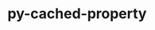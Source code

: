 ---
title: "py-cached-property"
layout: cache
categories: [package, develop]
meta: {"compilers": ["none"], "num_specs": 7, "num_specs_by_stack": {"radiuss": 7, "root": 7}, "oss": ["ubuntu18.04"], "platforms": ["linux"], "stacks": ["radiuss", "root"], "targets": ["x86_64_v3"], "versions": ["1.5.2"]}
spec_details: [{"compiler": "none", "hash": "42d3zvraegwjbhvzu76ujz46t77txmoz", "os": "ubuntu18.04", "platform": "linux", "size": "-", "stacks": ["radiuss", "root"], "target": "x86_64_v3", "variants": ["build_system=python_pip"], "versions": ["1.5.2"]}, {"compiler": "none", "hash": "bqdse22yx3u327wyb7djritfzdc3jnwa", "os": "ubuntu18.04", "platform": "linux", "size": "-", "stacks": ["radiuss", "root"], "target": "x86_64_v3", "variants": ["build_system=python_pip"], "versions": ["1.5.2"]}, {"compiler": "none", "hash": "iazd3j5ic2krrq75kq4goddv367hfglu", "os": "ubuntu18.04", "platform": "linux", "size": "-", "stacks": ["radiuss", "root"], "target": "x86_64_v3", "variants": ["build_system=python_pip"], "versions": ["1.5.2"]}, {"compiler": "none", "hash": "ovr2wqflxhqhvl7zk33r4dqmzbhsyvc6", "os": "ubuntu18.04", "platform": "linux", "size": "-", "stacks": ["radiuss", "root"], "target": "x86_64_v3", "variants": ["build_system=python_pip"], "versions": ["1.5.2"]}, {"compiler": "none", "hash": "psgm5lez2c2vcx24wnkok56vw4pbebxg", "os": "ubuntu18.04", "platform": "linux", "size": "-", "stacks": ["radiuss", "root"], "target": "x86_64_v3", "variants": ["build_system=python_pip"], "versions": ["1.5.2"]}, {"compiler": "none", "hash": "tswc3p25dpxkbew5xyt5z7av3xybrb5q", "os": "ubuntu18.04", "platform": "linux", "size": "-", "stacks": ["radiuss", "root"], "target": "x86_64_v3", "variants": ["build_system=python_pip"], "versions": ["1.5.2"]}, {"compiler": "none", "hash": "ypo2ctoyikviffv2otf5g6gbq4bvag72", "os": "ubuntu18.04", "platform": "linux", "size": "-", "stacks": ["radiuss", "root"], "target": "x86_64_v3", "variants": ["build_system=python_pip"], "versions": ["1.5.2"]}]
---